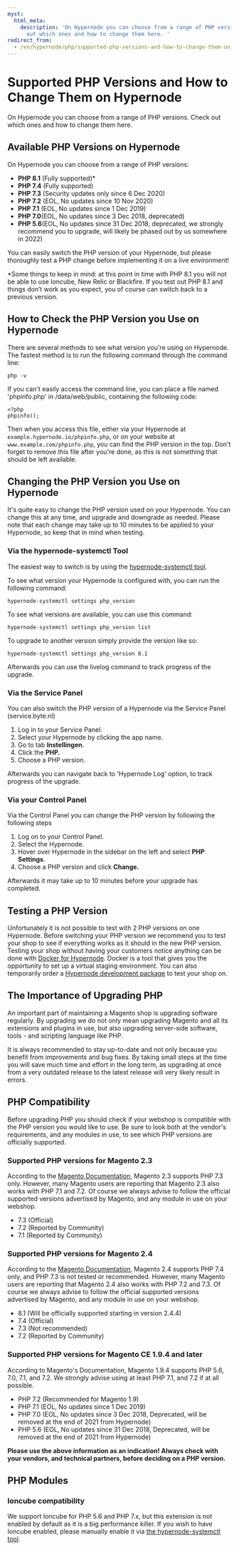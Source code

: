 ```yaml
---
myst:
  html_meta:
    description: 'On Hypernode you can choose from a range of PHP versions. Check
      out which ones and how to change them here. '
redirect_from:
  - /en/hypernode/php/supported-php-versions-and-how-to-change-them-on-hypernode/
---
```


<!-- source: https://support.hypernode.com/en/hypernode/php/supported-php-versions-and-how-to-change-them-on-hypernode/ -->

# Supported PHP Versions and How to Change Them on Hypernode

On Hypernode you can choose from a range of PHP versions. Check out which ones and how to change them here.

## Available PHP Versions on Hypernode

On Hypernode you can choose from a range of PHP versions:

- **PHP 8.1** (Fully supported)\*
- **PHP 7.4** (Fully supported)
- **PHP 7.3** (Security updates only since 6 Dec 2020)
- **PHP 7.2** (EOL, No updates since 10 Nov 2020)
- **PHP 7.1** (EOL, No updates since 1 Dec 2019)
- **PHP 7.0**(EOL, No updates since 3 Dec 2018, deprecated)
- **PHP 5.6**(EOL, No updates since 31 Dec 2018, deprecated, we strongly recommend you to upgrade, will likely be phased out by us somewhere in 2022)

You can easily switch the PHP version of your Hypernode, but please thoroughly test a PHP change before implementing it on a live environment!

\*Some things to keep in mind: at this point in time with PHP 8.1 you will not be able to use Ioncube, New Relic or Blackfire. If you test out PHP 8.1 and things don’t work as you expect, you of course can switch back to a previous version.

## How to Check the PHP Version you Use on Hypernode

There are several methods to see what version you're using on Hypernode. The fastest method is to run the following command through the command line:

```nginx
php -v
```

If you can't easily access the command line, you can place a file named 'phpinfo.php' in /data/web/public, containing the following code:

```nginx
<?php
phpinfo();
```

Then when you access this file, either via your Hypernode at `example.hypernode.io/phpinfo.php`, or on your website at `www.example.com/phpinfo.php`, you can find the PHP version in the top. Don't forget to remove this file after you're done, as this is not something that should be left available.

## Changing the PHP Version you Use on Hypernode

It's quite easy to change the PHP version used on your Hypernode. You can change this at any time, and upgrade and downgrade as needed. Please note that each change may take up to 10 minutes to be applied to your Hypernode, so keep that in mind when testing.

### Via the hypernode-systemctl Tool

The easiest way to switch is by using the [hypernode-systemctl tool](https://support.hypernode.com/knowledgebase/hypernode-systemctl-cli-tool/).

To see what version your Hypernode is configured with, you can run the following command:

```nginx
hypernode-systemctl settings php_version
```

To see what versions are available, you can use this command:

```nginx
hypernode-systemctl settings php_version list
```

To upgrade to another version simply provide the version like so:

```nginx
hypernode-systemctl settings php_version 8.1
```

Afterwards you can use the livelog command to track progress of the upgrade.

### Via the Service Panel

You can also switch the PHP version of a Hypernode via the Service Panel (service.byte.nl)

1. Log in to your Service Panel.
1. Select your Hypernode by clicking the app name.
1. Go to tab **Instellingen**.
1. Click the **PHP.**
1. Choose a PHP version.

Afterwards you can navigate back to 'Hypernode Log' option, to track progress of the upgrade.

### Via your Control Panel

Via the Control Panel you can change the PHP version by following the following steps

1. Log on to your Control Panel.
1. Select the Hypernode.
1. Hover over Hypernode in the sidebar on the left and select **PHP Settings**.
1. Choose a PHP version and click **Change.**

Afterwards it may take up to 10 minutes before your upgrade has completed.

## Testing a PHP Version

Unfortunately it is not possible to test with 2 PHP versions on one Hypernode. Before switching your PHP version we recommend you to test your shop to see if everything works as it should in the new PHP version. Testing your shop without having your customers notice anything can be done with [Docker for Hypernode](https://support.hypernode.com/knowledgebase/hypernode-docker/). Docker is a tool that gives you the opportunity to set up a virtual staging environment. You can also temporarily order a [Hypernode development package](https://support.hypernode.com/knowledgebase/development-plans-for-your-magento-shop/) to test your shop on.

## The Importance of Upgrading PHP

An important part of maintaining a Magento shop is upgrading software regularly. By upgrading we do not only mean upgrading Magento and all its extensions and plugins in use, but also upgrading server-side software, tools - and scripting language like PHP.

It is always recommended to stay up-to-date and not only because you benefit from improvements and bug fixes. By taking small steps at the time you will save much time and effort in the long term, as upgrading at once from a very outdated release to the latest release will very likely result in errors.

## PHP Compatibility

Before upgrading PHP you should check if your webshop is compatible with the PHP version you would like to use. Be sure to look both at the vendor's requirements, and any modules in use, to see which PHP versions are officially supported.

### Supported PHP versions for Magento 2.3

According to the [Magento Documentation](https://devdocs.magento.com/guides/v2.3/install-gde/system-requirements.html#php), Magento 2.3 supports PHP 7.3 only. However, many Magento users are reporting that Magento 2.3 also works with PHP 7.1 and 7.2. Of course we always advise to follow the official supported versions advertised by Magento, and any module in use on your webshop.

- 7.3 (Official)
- 7.2 (Reported by Community)
- 7.1 (Reported by Community)

### Supported PHP versions for Magento 2.4

According to the [Magento Documentation](https://devdocs.magento.com/guides/v2.4/install-gde/system-requirements.html#php), Magento 2.4 supports PHP 7.4 only, and PHP 7.3 is not tested or recommended. However, many Magento users are reporting that Magento 2.4 also works with PHP 7.2 and 7.3. Of course we always advise to follow the official supported versions advertised by Magento, and any module in use on your webshop.

- 8.1 (Will be officially supported starting in version 2.4.4)
- 7.4 (Official)
- 7.3 (Not recommended)
- 7.2 (Reported by Community)

### Supported PHP versions for Magento CE 1.9.4 and later

According to Magento's Documentation, Magento 1.9.4 supports PHP 5.6, 7.0, 7.1, and 7.2. We strongly advise using at least PHP 7.1, and 7.2 if at all possible.

- PHP 7.2 (Recommended for Magento 1.9)
- PHP 7.1 (EOL, No updates since 1 Dec 2019)
- PHP 7.0 (EOL, No updates since 3 Dec 2018, Deprecated, will be removed at the end of 2021 from Hypernode)
- PHP 5.6 (EOL, No updates since 31 Dec 2018, Deprecated, will be removed at the end of 2021 from Hypernode)

**Please use the above information as an indication! Always check with your vendors, and technical partners, before deciding on a PHP version.**

## PHP Modules

### Ioncube compatibility

We support Ioncube for PHP 5.6 and PHP 7.x, but this extension is not enabled by default as it is a big performance killer. If you wish to have Ioncube enabled, please manually enable it via [the hypernode-systemctl tool](https://support.hypernode.com/knowledgebase/hypernode-systemctl-cli-tool/).
